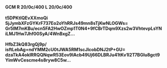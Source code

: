 #### GCM R 20/0c/400 L 20/0c/400
**t5DPKtIQEvXXmoQi**<br/>**SjJymbXFzGYKrF737Eo2oYhRRJs49mn8sTjKwNLOGWs=**<br/>**Gr5lM7mKBu/ecn5FA2HwOZmp1T0N4+9fCBrTDqm9Xzs2w3VhtevpLsYNiLMJ1Hw7Jhf00SyA/4WnBxgZ...**<br/><br/>
**HfbZ3kQ83rgQj9p/**<br/>**isftLebAg+ndYMM2cU0tJWA5RM1scJlcobDNJ2tP+GU=**<br/>**dzaTkA4oklRRQQNqwR53Eov9IAcb49Uj66DLBRJu41tKv1I2T7BGlu8gct9YimWvCescme4s8ryw8C5w...**